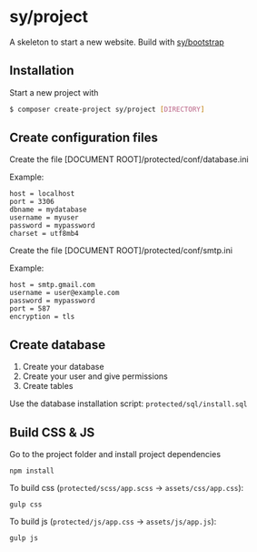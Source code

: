 # sy/project

A skeleton to start a new website. Build with [sy/bootstrap](https://github.com/syframework/bootstrap)

## Installation

Start a new project with

```bash
$ composer create-project sy/project [DIRECTORY]
```

## Create configuration files

Create the file [DOCUMENT ROOT]/protected/conf/database.ini

Example:

```
host = localhost
port = 3306
dbname = mydatabase
username = myuser
password = mypassword
charset = utf8mb4
```

Create the file [DOCUMENT ROOT]/protected/conf/smtp.ini

Example:

```
host = smtp.gmail.com
username = user@example.com 
password = mypassword
port = 587
encryption = tls
```

## Create database

1. Create your database
2. Create your user and give permissions
3. Create tables

Use the database installation script: ```protected/sql/install.sql```

## Build CSS & JS

Go to the project folder and install project dependencies
```
npm install
```

To build css (```protected/scss/app.scss``` -> ```assets/css/app.css```):
```
gulp css
```

To build js (```protected/js/app.css``` -> ```assets/js/app.js```):
```
gulp js
```